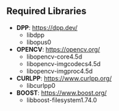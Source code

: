 ## Required Libraries

- **DPP**: https://dpp.dev/
    - libdpp
    - libopus0
- **OPENCV**: https://opencv.org/
    - libopencv-core4.5d
    - libopencv-imgcodecs4.5d
    - libopencv-imgproc4.5d
- **CURLPP**: https://www.curlpp.org/
    - libcurlpp0
- **BOOST**: https://www.boost.org/
    - libboost-filesystem1.74.0